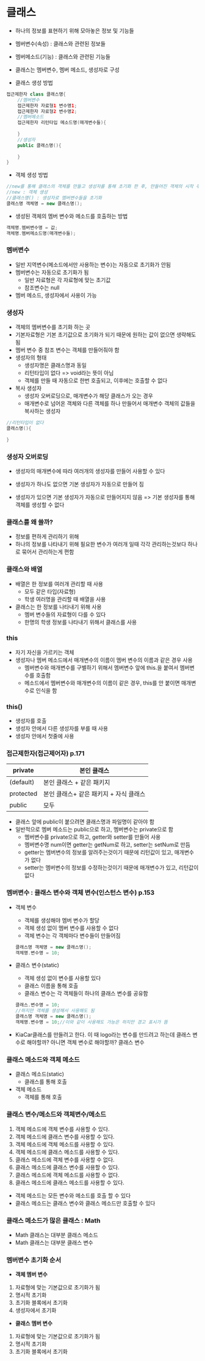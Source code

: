 # 클래스

* 하나의 정보를 표현하기 위해 모아놓은 정보 및 기능들
* 멤버변수(속성) : 클래스와 관련된 정보들
* 멤버메소드(기능) : 클래스와 관련된 기능들
* 클래스는 멤버변수, 멤버 메소드, 생성자로 구성

* 클래스 생성 방법

```java
접근제한자 class 클래스명{
    //멤버변수
    접근제한자 자료형1 변수명1;
    접근제한자 자료형2 변수명2;
    //멤버메소드
    접근제한자 리턴타입 메소드명(매개변수들){
        
    }
    //생성자
    public 클래스명(){
        
    }
}
```

* 객체 생성 방법

```java
//new를 통해 클래스의 객체를 만들고 생성자를 통해 초기화 한 후, 만들어진 객체의 시작 주소를 객체명에 저장
//new : 객체 생성
//클래스명() : 생성자로 멤버변수들을 초기화
클래스명 객체명 = new 클래스명();
```

* 생성된 객체의 멤버 변수와 메소드를 호출하는 방법

```java
객체명.멤버변수명 = 값;
객체명.멤버메소드명(매개변수들);
```



### 멤버변수

* 일반 지역변수(메소드에서만 사용하는 변수)는 자동으로 초기화가 안됨
* 멤버변수는 자동으로 초기화가 됨
  * 일반 자료형은 각 자료형에 맞는 초기값
  * 참조변수는 null
* 멤버 메소드, 생성자에서 사용이 가능

### 생성자

* 객체의 멤버변수를 초기화 하는 곳
* 기본자료형은 기본 초기값으로 초기화가 되기 때문에 원하는 값이 없으면 생략해도 됨
* 멤버 변수 중 참조 변수는 객체를 만들어줘야 함
* 생성자의 형태
  * 생성자명은 클래스명과 동일
  * 리턴타입이 없다 => void라는 뜻이 아님
  * 객체를 만들 때 자동으로 한번 호출되고, 이후에는 호출할 수 없다
* 복사 생성자
  * 생성자 오버로딩으로, 매개변수가 해당 클래스가 오는 경우
  * 매개변수로 넘어온 객체와 다른 객체를 하나 만들어서 매개변수 객체의 값들을 복사하는 생성자

```java
//리턴타입이 없다
클래스명(){
    
}
```



### 생성자 오버로딩

* 생성자의 매개변수에 따라 여러개의 생성자를 만들어 사용할 수 있다

* 생성자가 하나도 없으면 기본 생성자가 자동으로 만들어 짐
* 생성자가 있으면 기본 생성자가 자동으로 만들어지지 않음 => 기본 생성자를 통해 객체를 생성할 수 없다



### 클래스를 왜 쓸까?

* 정보를 편하게 관리하기 위해
* 하나의 정보를 나타내기 위해 필요한 변수가 여러개 일때 각각 관리하는것보다 하나로 묶어서 관리하는게 편함



### 클래스와 배열

* 배열은 한 정보를 여러개 관리할 때 사용
  * 모두 같은 타입(자료형)
  * 학생 여러명을 관리할 때 배열을 사용
* 클래스는 한 정보를 나타내기 위해 사용
  * 멤버 변수들의 자료형이 다를 수 있다
  * 한명의 학생 정보를 나타내기 위해서 클래스를 사용



### this

* 자기 자신을 가르키는 객체
* 생성자나 멤버 메소드에서 매개변수의 이름이 멤버 변수의 이름과 같은 경우 사용
  * 멤버변수와 매개변수를 구별하기 위해서 멤버변수 앞에 this.을 붙여서 멤버변수를 호출함
  * 메소드에서 멤버변수와 매개변수의 이름이 같은 경우, this를 안 붙이면 매개변수로 인식을 함



### this()

* 생성자를 호출
* 생성자 안에서 다른 생성자를 부를 때 사용
* 생성자 안에서 첫줄에 사용



### 접근제한자(접근제어자) p.171

| private   | 본인 클래스                            |
| --------- | -------------------------------------- |
| (default) | 본인 클래스 + 같은 패키지              |
| protected | 본인 클래스+ 같은 패키지 + 자식 클래스 |
| public    | 모두                                   |

* 클래스 앞에 public이 붙으려면 클래스명과 파일명이 같아야 함
* 일반적으로 멤버 메소드는 public으로 하고, 멤버변수는 private으로 함
  * 멤버변수를 private으로 하고, getter와 setter를 만들어 사용
  * 멤버변수명 num이면 getter는 getNum로 하고, setter는 setNum로 만듬
  * getter는 멤버변수의 정보를 알려주는것이기 때문에 리턴값이 있고, 매개변수가 없다
  * setter는 멤버변수의 정보를 수정하는것이기 때문에 매개변수가 있고, 리턴값이 없다



### 멤버변수 : 클래스 변수와 객체 변수(인스턴스 변수) p.153

* 객체 변수

  * 객체를 생성해야 멤버 변수가 할당
  * 객체 생성 없이 멤버 변수를 사용할 수 없다
  * 객체 변수는 각 객체마다 변수들이 만들어짐

  ```java
  클래스명 객체명 = new 클래스명();
  객체명.변수명 = 10;
  ```

  

* 클래스 변수(static)

  * 객체 생성 없이 변수를 사용할 있다
  * 클래스 이름을 통해 호출
  * 클래스 변수는 각 객체들이 하나의 클래스 변수를 공유함

  ```java
  클래스.변수명 = 10;
  //하지만 객체를 생성해서 사용해도 됨
  클래스명 객체명 = new 클래스명();
  객체명.변수명 = 10;//이와 같이 사용해도 가능은 하지만 경고 표시가 뜸
  ```

* KiaCar클래스를 만들려고 한다. 이 때 logo라는 변수를 만드려고 하는데 클래스 변수로 해야할까? 아니면 객체 변수로 해야할까? 클래스 변수

### 클래스 메소드와 객체 메소드

* 클래스 메소드(static)
  * 클래스를 통해 호출
* 객체 메소드
  * 객체를 통해 호출



### 클래스 변수/메소드와 객체변수/메소드

1. 객체 메소드에 객체 변수를 사용할 수 있다.
2. 객체 메소드에 클래스 변수를 사용할 수 있다.
3. 객체 메소드에 객체 메소드를 사용할 수 있다.
4. 객체 메소드에 클래스 메소드를 사용할 수 있다.
5. 클래스 메소드에 객체 변수를 사용할 수 없다.
6. 클래스 메소드에 클래스 변수를 사용할 수 있다.
7. 클래스 메소드에 객체 메소드를 사용할 수 없다.
8. 클래스 메소드에 클래스 메소드를 사용할 수 있다.

* 객체 메소드는 모든 변수와 메소드를 호출 할 수 있다
* 클래스 메소드는 클래스 변수와 클래스 메소드만 호출할 수 있다



### 클래스 메소드가 많은 클래스 : Math

* Math 클래스는 대부분 클래스 메소드
* Math 클래스는 대부분 클래스 변수



### 멤버변수 초기화 순서

* **객체 멤버 변수**

1. 자료형에 맞는 기본값으로 초기화가 됨
2. 명시적 초기화
3. 초기화 블록에서 초기화
4. 생성자에서 초기화

* **클래스 멤버 변수**

1. 자료형에 맞는 기본값으로 초기화가 됨
2. 명시적 초기화
3. 초기화 블록에서 초기화
